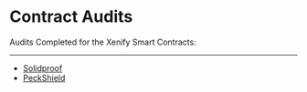 # Contract Audits

Audits Completed for the Xenify Smart Contracts:

------------

- [Solidproof](https://github.com/solidproof/projects/blob/main/2023/Xenify/SmartContract_Audit_Solidproof_Xenify.pdf)
- [PeckShield](https://github.com/xenify-io/xenify-audit/files/13361904/PeckShield-Audit-Report-Xenify-v1.0.pdf)

